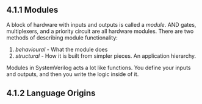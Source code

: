 ## 4.1.1 Modules

A block of hardware with inputs and outputs is called a *module*. AND gates, multiplexers, and a priority circuit are all hardware modules. There are two methods of describing module functionality:
1. *behavioural* - What the module does
2. *structural* - How it is built from simpler pieces. An application hierarchy.

Modules in SystemVerilog acts a lot like functions. You define your inputs and outputs, and then you write the logic inside of it.

## 4.1.2 Language Origins

